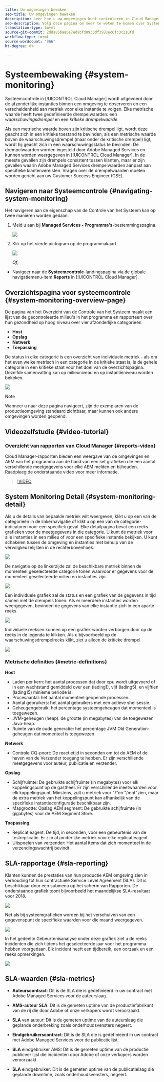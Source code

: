 ```yaml
---
title: Uw omgevingen bewaken
seo-title: Uw omgevingen bewaken
description: Leer hoe u uw omgevingen kunt controleren in Cloud Manager
seo-description: Volg deze pagina om meer te weten te komen over System Monitoring in Cloud Manager. Dit gebeurt door de afzonderlijke instanties binnen een omgeving te observeren en een aantal verschillende meetgegevens voor elke instantie te volgen.
translation-type: tm+mt
source-git-commit: 2dda85baa5e7ed9bfd8933df3580ec6fc3c210fd
workflow-type: tm+mt
source-wordcount: '966'
ht-degree: 0%

---
```



# Systeembewaking {#system-monitoring}

Systeemcontrole in [!UICONTROL Cloud Manager] wordt uitgevoerd door de afzonderlijke instanties binnen een omgeving te observeren en een verscheidenheid aan metriek voor elke instantie te volgen. Elke metrische waarde heeft twee gedefinieerde drempelwaarden: een *waarschuwingsdrempel* en een *kritieke drempelwaarde*.

Als een metrische waarde boven zijn kritische drempel ligt, wordt deze geacht zich in een kritieke toestand te bevinden; als een metrische waarde boven de waarschuwingsdrempel (maar onder de kritische drempel) ligt, wordt hij geacht zich in een waarschuwingsstatus te bevinden. De drempelwaarden worden ingesteld door Adobe Managed Services en kunnen worden weergegeven in [!UICONTROL Cloud Manager]. In de meeste gevallen zijn drempels consistent tussen klanten, maar er zijn gevallen waarin Adobe Managed Services drempelwaarden aanpast aan specifieke klantenvereisten. Vragen over de drempelwaarden moeten worden gericht aan uw Customer Success Engineer (CSE).

## Navigeren naar Systeemcontrole {#navigating-system-monitoring}

Het navigeren aan de eigenschap van de Controle van het Systeem kan op twee manieren worden gedaan.

1. Meld u aan bij **Managed Services - Programma&#39;s**-bestemmingspagina.

   ![](assets/ProgramLanding.png)

1. Klik op het vierde pictogram op de programmakaart.

   ![](assets/first-timea1.png)

   *Of*,

* Navigeer naar de **Systeemcontrole**-landingspagina via de globale navigatiemenu-item **Reports** in [!UICONTROL Cloud Manager].


## Overzichtspagina voor systeemcontrole {#system-monitoring-overview-page}

De pagina van het Overzicht van de Controle van het Systeem maakt een lijst van de gecontroleerde milieu&#39;s in het programma en rapporteert over hun gezondheid op hoog niveau over vier afzonderlijke categorieën:

* **Host**
* **Opslag**
* **Netwerk**
* **Toepassing**

De status in elke categorie is een overzicht van individuele metriek - als om het even welke metrisch in een categorie in de kritieke staat is, is de gehele categorie in een kritieke staat voor het doel van de overzichtspagina. Dezelfde samenvatting kan op milieuniveau en op instantieniveau worden bekeken.

![](assets/System-Monitoring-Reports.png)

>[!NOTE]
>
>Wanneer u naar deze pagina navigeert, zijn de exemplaren van de productieomgeving standaard zichtbaar, maar kunnen ook andere omgevingen worden geopend.

## Videozelfstudie {#video-tutorial}

### Overzicht van rapporten van Cloud Manager {#reports-video}

Cloud Manager-rapporten bieden een weergave van de omgevingen en AEM van het programma aan de hand van een set grafieken die een aantal verschillende meetgegevens voor elke AEM melden en bijhouden.
Raadpleeg de onderstaande video voor meer informatie.

>[!VIDEO](https://video.tv.adobe.com/v/26315/)

## System Monitoring Detail {#system-monitoring-detail}

Als u de details van bepaalde metriek wilt weergeven, klikt u op een van de categorieën in de linkernavigatie of klikt u op een van de categorie-indicatoren voor een specifiek geval. Elke detailpagina bevat een reeks grafieken voor de meetgegevens in die categorie. U kunt de metriek voor alle instanties in een milieu of voor een specifieke instantie bekijken. U kunt schakelen tussen de omgeving en instanties met behulp van de vervolgkeuzelijsten in de rechterbovenhoek.

![](assets/System_Monitoring1.png)

De navigatie op de linkerzijde zal de beschikbare metriek binnen de momenteel geselecteerde categorie tonen waarvoor er gegevens voor de momenteel geselecteerde milieu en instanties zijn.

![](assets/System_Monitoring2.png)

Een individuele grafiek zal de status en een grafiek van de gegevens in tijd samen met de drempels tonen. Als er meerdere instanties worden weergegeven, bevinden de gegevens van elke instantie zich in een aparte reeks.

![](assets/Monitoring_Graphs1.png)

Individuele reeksen kunnen op een grafiek worden verborgen door op de reeks in de legenda te klikken.
Als u bijvoorbeeld op de waarschuwingsdrempelreeks klikt, ziet u alleen de kritieke drempel.

![](assets/Monitoring_Graphs2.png)

### Metrische definities {#metric-definitions}

**Host**

* Laden per kern: het aantal processen dat door cpu wordt uitgevoerd of in een wachtstand gemiddeld over een (lading1), vijf (lading5), en vijftien (lading15) minieme periode is.
* Procesaantal: het aantal momenteel geopende processen.
* Aantal gebruikers: het aantal gebruikers met een actieve shellsessie.
* Geheugengebruik: het percentage systeemgeheugen dat momenteel is toegewezen.
* JVM-geheugen (heap): de grootte (in megabytes) van de toegewezen Java-heap.
* Ruimte van de oude generatie: het percentage JVM Old Generation-geheugen dat momenteel is toegewezen.

**Netwerk**

* Controle CQ-poort: De reactietijd in seconden om tot de AEM of de haven van de Verzender toegang te hebben. Er zijn verschillende meetgegevens voor auteur, publicatie en verzender.

**Opslag**

* Schijfruimte: De gebruikte schijfruimte (in megabytes) voor elk koppelingspunt op de gastheer. Er zijn verschillende meetwaarden voor elk koppelingspunt. Minstens, zult u metriek voor &quot;/&quot;en &quot;/mnt&quot;zien, maar de extra metriek van het koppelingspunt kan afhankelijk van de specifieke instantieconfiguratie beschikbaar zijn.
* Mapgrootte: Opslag AEM segment: De gebruikte schijfruimte (in gigabytes) voor de AEM Segment Store.

**Toepassing**

* Replicatieagent: De tijd, in seconden, voor een gebeurtenis van de testreplicatie. Er zijn afzonderlijke metriek voor elke replicatieagent.
* Uitspoelen van verzender: Het aantal items dat zich momenteel in de verzendingswachtrij bevindt.

## SLA-rapportage {#sla-reporting}

Klanten kunnen de prestaties van hun productie AEM omgeving zien in verhouding tot hun contractuele Service Level Agreement (SLA). Dit is beschikbaar door een submenu op het scherm van Rapporten.
De onderstaande grafiek toont bijvoorbeeld het maandelijkse SLA-resultaat voor 2018.

![](assets/SLA-Reports-one.png)

Net als bij systeemgrafieken worden bij het verschuiven van een gegevenspunt de specifieke waarden voor die maand weergegeven.

![](assets/SLA-Reports-two.png)

In het gedeelte Gebeurtenisanalyse onder deze grafiek ziet u de reeks incidenten die zich tijdens het geselecteerde jaar voor het programma hebben voorgedaan. Elk incident heeft een tijdbereik, een oorzaak en een reeks opmerkingen.

![](assets/sla-reporting3.png)

## SLA-waarden {#sla-metrics}

* **Auteurscontract**: Dit is de SLA die is gedefinieerd in uw contract met Adobe Managed Services voor de auteurslaag.

* **AMS-auteur SLA**: Dit is de gemeten uptime van de productiefabrikant van de rij die door Adobe of onze verkopers wordt veroorzaakt.

* **SLA** van auteur: Dit is de gemeten uptime van de auteurslaag die geplande onderbreking zoals onderhoudsvensters negeert.

* **Eindgebruikerscontract**: Dit is de SLA die is gedefinieerd in uw contract met Adobe Managed Services voor de publicatielijst.

* **SLA** eindgebruiker AMS: Dit is de gemeten uptime van de productie publiceer lijst die incidenten door Adobe of onze verkopers worden veroorzaakt.

* **SLA** eindgebruiker: Dit is de gemeten uptime van de publicatielaag die geplande downtime, zoals onderhoudsvensters, negeert.